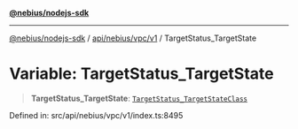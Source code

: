 [**@nebius/nodejs-sdk**](../../../../../README.md)

***

[@nebius/nodejs-sdk](../../../../../README.md) / [api/nebius/vpc/v1](../README.md) / TargetStatus\_TargetState

# Variable: TargetStatus\_TargetState

> **TargetStatus\_TargetState**: [`TargetStatus_TargetStateClass`](../type-aliases/TargetStatus_TargetStateClass.md)

Defined in: src/api/nebius/vpc/v1/index.ts:8495

